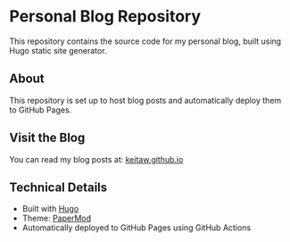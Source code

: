 # Personal Blog Repository

This repository contains the source code for my personal blog, built using Hugo static site generator.

## About

This repository is set up to host blog posts and automatically deploy them to GitHub Pages. 

## Visit the Blog

You can read my blog posts at: [keitaw.github.io](https://keitaw.github.io)

## Technical Details

- Built with [Hugo](https://gohugo.io/)
- Theme: [PaperMod](https://github.com/adityatelange/hugo-PaperMod)
- Automatically deployed to GitHub Pages using GitHub Actions
